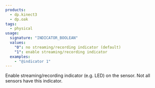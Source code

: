 ```yaml
---
products:
  - dp.kinect3
  - dp.oak
tags:
  - physical
usage:
  signature: "INDICATOR_BOOLEAN"
  values:
    "0": no streaming/recording indicator (default)
    "1": enable streaming/recording indicator
  examples:
    - "@indicator 1"
---
```


Enable streaming/recording indicator (e.g. LED) on the sensor.
Not all sensors have this indicator.
